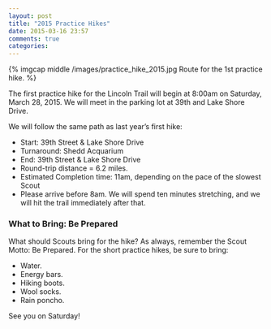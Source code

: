```yaml
---
layout: post
title: "2015 Practice Hikes"
date: 2015-03-16 23:57
comments: true
categories: 
---
```

{% imgcap middle /images/practice_hike_2015.jpg Route for the 1st practice hike. %}

The first practice hike for the Lincoln Trail will begin at 8:00am on Saturday, March 28, 2015. We will meet in the parking lot at 39th and Lake Shore Drive.
<!--more-->
We will follow the same path as last year’s first hike:

* Start: 39th Street & Lake Shore Drive
* Turnaround: Shedd Acquarium
* End: 39th Street & Lake Shore Drive
* Round-trip distance = 6.2 miles.
* Estimated Completion time: 11am, depending on the pace of the slowest Scout
* Please arrive before 8am. We will spend ten minutes stretching, and we will hit the trail immediately after that.
 
### What to Bring: Be Prepared
What should Scouts bring for the hike? As always, remember the Scout Motto: Be Prepared. For the short practice hikes, be sure to bring:

* Water.
* Energy bars.
* Hiking boots.
* Wool socks.
* Rain poncho.

See you on Saturday!
